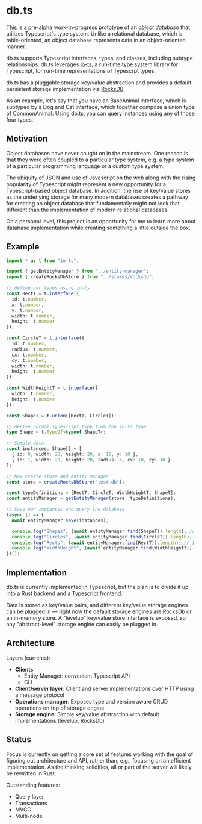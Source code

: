 # db.ts

This is a pre-alpha work-in-progress prototype of an _object database_ that utilizes Typescript's type system. Unlike a relational database, which is table-oriented, an object database represents data in an object-oriented manner.

db.ts supports Typescript interfaces, types, and classes, including subtype relationships. db.ts leverages [io-ts](https://github.com/gcanti/io-ts), a run-time type system library for Typescript, for run-time representations of Typescrpt types. 

db.ts has a pluggable storage key/value abstraction and provides a default persistent storage implementation via [RocksDB](https://rocksdb.org/).

As an example, let's say that you have an BaseAnimal interface, which is subtyped by a Dog and Cat interface, which together compose a union type of CommonAnimal. Using db.ts, you can query instances using any of those four types.

## Motivation

Object databases have never caught on in the mainstream. One reason is that they were often coupled to a particular type system, e.g. a type system of a particular programming language or a custom type system.

The ubiquity of JSON and use of Javascript on the web along with the rising popularity of Typescript might represent a new opportunity for a Typescript-based object database. In addition, the rise of key/value stores as the underlying storage for many modern databases creates a pathway for creating an object database that fundamentally might not look that different than the implementation of modern relational databases.

On a personal level, this project is an opportunity for me to learn more about database implementation while creating something a little outside the box.

## Example

```ts
import * as t from "io-ts";

import { getEntityManager } from "../entity-manager";
import { createRocksDbStore } from "../stores/rocksdb";

// define our types using io-ts
const RectT = t.interface({
  id: t.number,
  x: t.number,
  y: t.number,
  width: t.number,
  height: t.number
});

const CircleT = t.interface({
  id: t.number,
  radius: t.number,
  cx: t.number,
  cy: t.number,
  width: t.number,
  height: t.number
});

const WidthHeightT = t.interface({
  width: t.number,
  height: t.number
});

const ShapeT = t.union([RectT, CircleT]);

// derive normal Typescript type from the io-ts type
type Shape = t.TypeOf<typeof ShapeT>;

// Sample data
const instances: Shape[] = [
  { id: 0, width: 20, height: 20, x: 10, y: 10 },
  { id: 1, width: 20, height: 20, radius: 5, cx: 10, cy: 10 }
];

// Now create store and entity manager
const store = createRocksDbStore("test-db");

const typeDefinitions = [RectT, CircleT, WidthHeightT, ShapeT];
const entityManager = getEntityManager(store, typeDefinitions);

// Save our instances and query the database
(async () => {
  await entityManager.save(instances);

  console.log("Shapes", (await entityManager.find(ShapeT)).length); // 2
  console.log("Circles", (await entityManager.find(CircleT)).length); // 1
  console.log("Rects", (await entityManager.find(RectT)).length); // 1
  console.log("WidthHeight", (await entityManager.find(WidthHeightT)).length); // 2
})();
```

## Implementation

db.ts is currently implemented in Typescript, but the plan is to divide it up into a Rust backend and a Typescript frontend.

Data is stored as key/value pairs, and different key/value storage engines can be plugged in — right now the default storage engines are RocksDb or an in-memory store. A "levelup" key/value store interface is exposed, so any "abstract-level" storage engine can easily be plugged in.

## Architecture

Layers (currents):
- **Clients**
  - Entity Manager: convenient Typescript API
  - CLI
- **Client/server layer**: Client and server implementations over HTTP using a message protocol 
- **Operations manager**: Exposes type and version aware CRUD operations on top of storage engine
- **Storage engine**: Simple key/value abstraction with default implementations (levelup, RocksDb)

## Status

Focus is currently on getting a core set of features working with the goal of figuring out architecture and API, rather than, e.g., focusing on an efficient implementation. As the thinking solidifies, all or part of the server will likely be rewritten in Rust.

Outstanding features:
- Query layer
- Transactions
- MVCC
- Multi-node
